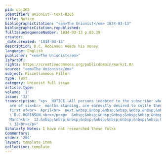 ```yaml
---
pid: obj265
identifier: unionist--text-0265
title: Notice
bibliographicCitation: "<em>The Unionist</em> 1834-03-13"
bibliographicCitation.republished: 
fullIssueSequenceNumber: 1834-03-13 p.03.29
creator: 
_date.created: '1834-03-13'
description: D.C. Robinson needs his money
language: English
publisher: "<em>The Unionist</em>"
IsPartOf: 
rights: https://creativecommons.org/publicdomain/mark/1.0/
source: "<em>The Unionist</em>"
subject: Miscellaneous Filler
type: Text
category: Unionist full issue
article.type: 
volume: '1'
issue: '32'
transcription: "<p>  NOTICE.—All persons indebted to the subscriber whose accounts
  are of six<br>  months standing, are earnestly desired to settle them before the
  first of<br>  April<br>  next.&nbsp;&nbsp;&nbsp;&nbsp;&nbsp;&nbsp;&nbsp;&nbsp;&nbsp;&nbsp;&nbsp;&nbsp;&nbsp;&nbsp;<br>
  \ D.C.ROBINSON.<br></p><p>  &nbsp;&nbsp;&nbsp;&nbsp;&nbsp;&nbsp;&nbsp;&nbsp;&nbsp;&nbsp;&nbsp;
  March<br>  12.&nbsp;&nbsp;&nbsp;&nbsp;&nbsp;&nbsp;&nbsp;&nbsp;&nbsp;&nbsp;&nbsp;&nbsp;&nbsp;&nbsp;&nbsp;&nbsp;&nbsp;&nbsp;&nbsp;&nbsp;&nbsp;&nbsp;&nbsp;&nbsp;&nbsp;&nbsp;&nbsp;&nbsp;&nbsp;&nbsp;&nbsp;&nbsp;&nbsp;&nbsp;&nbsp;&nbsp;&nbsp;&nbsp;&nbsp;&nbsp;&nbsp;&nbsp;&nbsp;&nbsp;&nbsp;&nbsp;&nbsp;&nbsp;&nbsp;&nbsp;&nbsp;&nbsp;&nbsp;&nbsp;&nbsp;&nbsp;&nbsp;&nbsp;&nbsp;&nbsp;&nbsp;&nbsp;&nbsp;&nbsp;&nbsp;&nbsp;&nbsp;&nbsp;&nbsp;&nbsp;&nbsp;&nbsp;&nbsp;&nbsp;&nbsp;&nbsp;&nbsp;&nbsp;&nbsp;&nbsp;&nbsp;&nbsp;&nbsp;&nbsp;&nbsp;&nbsp;&nbsp;&nbsp;&nbsp;&nbsp;&nbsp;&nbsp;&nbsp;&nbsp;&nbsp;&nbsp;&nbsp;&nbsp;&nbsp;&nbsp;&nbsp;&nbsp;&nbsp;&nbsp;&nbsp;&nbsp;&nbsp;&nbsp;&nbsp;&nbsp;&nbsp;&nbsp;&nbsp;&nbsp;<br>
  \ 32<br></p>"
Scholarly Notes: I have not researched these folks
Commentary: 
order: '264'
layout: template_item
collection: template
---
```

